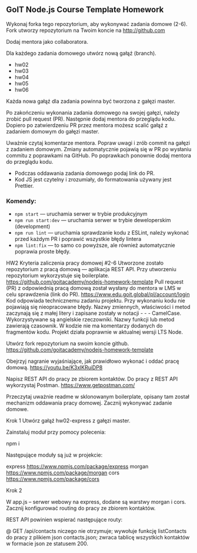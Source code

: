 ## GoIT Node.js Course Template Homework

Wykonaj forka tego repozytorium, aby wykonywać zadania domowe (2-6). Fork utworzy repozytorium na Twoim koncie na http://github.com

Dodaj mentora jako collaboratora.

Dla każdego zadania domowego utwórz nową gałąź (branch).

- hw02
- hw03
- hw04
- hw05
- hw06

Każda nowa gałąź dla zadania powinna być tworzona z gałęzi master.

Po zakończeniu wykonania zadania domowego na swojej gałęzi, należy zrobić pull request (PR). Następnie dodaj mentora do przeglądu kodu. Dopiero po zatwierdzeniu PR przez mentora możesz scalić gałąź z zadaniem domowym do gałęzi master.

Uważnie czytaj komentarze mentora. Popraw uwagi i zrób commit na gałęzi z zadaniem domowym. Zmiany automatycznie pojawią się w PR po wysłaniu commitu z poprawkami na GitHub. Po poprawkach ponownie dodaj mentora do przeglądu kodu.

- Podczas oddawania zadania domowego podaj link do PR.
- Kod JS jest czytelny i zrozumiały, do formatowania używany jest Prettier.

### Komendy:

- `npm start` &mdash; uruchamia serwer w trybie produkcyjnym
- `npm run start:dev` &mdash; uruchamia serwer w trybie deweloperskim (development)
- `npm run lint` &mdash; uruchamia sprawdzanie kodu z ESLint, należy wykonać przed każdym PR i poprawić wszystkie błędy lintera
- `npm lint:fix` &mdash; to samo co powyższe, ale również automatycznie poprawia proste błędy.

HW2
Kryteria zaliczenia pracy domowej #2-6
Utworzone zostało repozytorium z pracą domową — aplikacja REST API.
Przy utworzeniu repozytorium wykorzystuje się boilerplate. https://github.com/goitacademy/nodejs-homework-template
Pull request (PR) z odpowiednią pracą domową został wysłany do mentora w LMS w celu sprawdzenia (link do PR). https://www.edu.goit.global/pl/account/login
Kod odpowiada technicznemu zadaniu projektu.
Przy wykonaniu kodu nie pojawiają się nieopracowane błędy.
Nazwy zmiennych, właściwości i metod zaczynają się z małej litery i zapisane zostały w notacji - - - CamelCase. Wykorzystywane są angielskie rzeczowniki.
Nazwy funkcji lub metod zawierają czasownik.
W kodzie nie ma komentarzy dodanych do fragmentów kodu.
Projekt działa poprawnie w aktualnej wersji LTS Node.

Utwórz fork repozytorium na swoim koncie github.
https://github.com/goitacademy/nodejs-homework-template

Obejrzyj nagranie wyjaśniające, jak prawidłowo wykonać i oddać pracę domową.
https://youtu.be/K3xlKRuiDP8

Napisz REST API do pracy ze zbiorem kontaktów. Do pracy z REST API wykorzystaj Postman.
https://www.getpostman.com/

Przeczytaj uważnie readme w sklonowanym boilerplate, opisany tam został mechanizm oddawania pracy domowej. Zacznij wykonywać zadanie domowe.

Krok 1
Utwórz gałąź hw02-express z gałęzi master.

Zainstaluj moduł przy pomocy polecenia:

npm i

Następujące moduły są już w projekcie:

express https://www.npmjs.com/package/express
morgan https://www.npmjs.com/package/morgan
cors https://www.npmjs.com/package/cors

Krok 2

W app.js – serwer webowy na express, dodane są warstwy morgan i cors. Zacznij konfigurować routing do pracy ze zbiorem kontaktów.

REST API powinien wspierać następujące routy:

@ GET /api/contacts
niczego nie otrzymuje;
wywołuje funkcję listContacts do pracy z plikiem json contacts.json;
zwraca tablicę wszystkich kontaktów w formacie json ze statusem 200.
